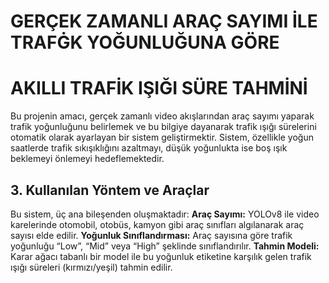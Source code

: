 # GERÇEK ZAMANLI ARAÇ SAYIMI İLE TRAFĠK YOĞUNLUĞUNA GÖRE 
# AKILLI TRAFİK IŞIĞI SÜRE TAHMİNİ
Bu projenin amacı, gerçek zamanlı video akışlarından araç sayımı yaparak trafik yoğunluğunu
belirlemek ve bu bilgiye dayanarak trafik ışığı sürelerini otomatik olarak ayarlayan bir sistem
geliştirmektir. Sistem, özellikle yoğun saatlerde trafik sıkışıklığını azaltmayı, düşük yoğunlukta ise
boş ışık beklemeyi önlemeyi hedeflemektedir.
## 3. Kullanılan Yöntem ve Araçlar
Bu sistem, üç ana bileşenden oluşmaktadır:
**Araç Sayımı:** YOLOv8 ile video karelerinde otomobil, otobüs, kamyon gibi araç sınıfları
algılanarak araç sayısı elde edilir.
**Yoğunluk Sınıflandırması:** Araç sayısına göre trafik yoğunluğu “Low”, “Mid” veya “High”
şeklinde sınıflandırılır.
**Tahmin Modeli:** Karar ağacı tabanlı bir model ile bu yoğunluk etiketine karşılık gelen trafik
ışığı süreleri (kırmızı/yeşil) tahmin edilir.
